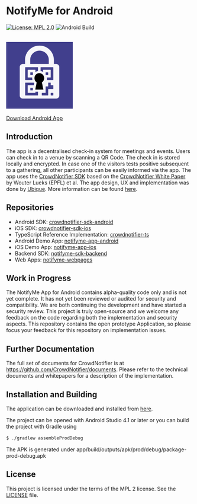 # NotifyMe for Android

[![License: MPL 2.0](https://img.shields.io/badge/License-MPL%202.0-brightgreen.svg)](https://github.com/notifyme-app/notifyme-app-android/blob/master/LICENSE)
![Android Build](https://github.com/notifyme-app/notifyme-app-android/workflows/Android%20Build/badge.svg)

<br />
<div align="left">
  <img width="180" height="180" src="app/src/main/app_icon-playstore.png" />
  <br />
</div>

[Download Android App](https://install.appcenter.ms/orgs/notify-me/apps/notifyme-app-android/distribution_groups/public)

## Introduction

The app is a decentralised check-in system for meetings and events. Users can check in to a venue by scanning a QR Code. The check in is stored locally and encrypted. In case one of the visitors tests positive subsequent to a gathering, all other participants can be easily informed via the app. The app uses the [CrowdNotifier SDK](https://github.com/CrowdNotifier/crowdnotifier-sdk-android) based on the [CrowdNotifier White Paper](https://github.com/CrowdNotifier/documents) by Wouter Lueks (EPFL) et al. The app design, UX and implementation was done by [Ubique](https://ubique.ch/). More information can be found [here](https://notify-me.ch).

## Repositories
* Android SDK: [crowdnotifier-sdk-android](https://github.com/CrowdNotifier/crowdnotifier-sdk-android)
* iOS SDK: [crowdnotifier-sdk-ios](https://github.com/CrowdNotifier/crowdnotifier-sdk-ios)
* TypeScript Reference Implementation: [crowdnotifier-ts](https://github.com/CrowdNotifier/crowdnotifier-ts)
* Android Demo App: [notifyme-app-android](https://github.com/notifyme-app/notifyme-app-android)
* iOS Demo App: [notifyme-app-ios](https://github.com/notifyme-app/notifyme-app-ios)
* Backend SDK: [notifyme-sdk-backend](https://github.com/notifyme-app/notifyme-sdk-backend)
* Web Apps: [notifyme-webpages](https://github.com/notifyme-app/notifyme-webpages)

## Work in Progress
The NotifyMe App for Android contains alpha-quality code only and is not yet complete. It has not yet been reviewed or audited for security and compatibility. We are both continuing the development and have started a security review. This project is truly open-source and we welcome any feedback on the code regarding both the implementation and security aspects.
This repository contains the open prototype Application, so please focus your feedback for this repository on implementation issues.

## Further Documentation
The full set of documents for CrowdNotifier is at https://github.com/CrowdNotifier/documents. Please refer to the technical documents and whitepapers for a description of the implementation.

## Installation and Building

The application can be downloaded and installed from  [here](https://install.appcenter.ms/orgs/notify-me/apps/notifyme-app-android/distribution_groups/public).

The project can be opened with Android Studio 4.1 or later or you can build the project with Gradle using
```sh
$ ./gradlew assembleProdDebug
```
The APK is generated under app/build/outputs/apk/prod/debug/package-prod-debug.apk

## License
This project is licensed under the terms of the MPL 2 license. See the [LICENSE](LICENSE) file.
